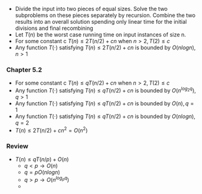 - Divide the input into two pieces of equal sizes. Solve the two subproblems on these pieces separately by recursion. Combine the two results into an overall solution spending only linear time for the initial divisions and final recombining
- Let $T(n)$ be the worst case running time on input instances of size n.
- For some constant c $T(n)\leq 2T(n/2)+cn$ when $n>2, T(2)\leq c$
- Any function $T(\cdot)$ satisfying $T(n)\leq 2T(n/2)+cn$ is bounded by $O(nlogn), n>1$
### Chapter 5.2
- For some constant c $T(n)\leq qT(n/2)+cn$ when $n>2, T(2)\leq c$
- Any function $T(\cdot)$ satisfying $T(n)\leq qT(n/2)+cn$ is bounded by $O(n^{log_2q}), q>1$
- Any function $T(\cdot)$ satisfying $T(n)\leq qT(n/2)+cn$ is bounded by $O(n), q=1$
- Any function $T(\cdot)$ satisfying $T(n)\leq qT(n/2)+cn$ is bounded by $O(nlogn), q=2$
- $T(n)\leq 2T(n/2)+cn^2=O(n^2)$
### Review
- $T(n)\leq qT(n/p)+O(n)$
	- $q<p\rightarrow O(n)$
	- $q=p O(nlogn)$
	- $q>p\rightarrow O(n^{log_pq})$
	- 